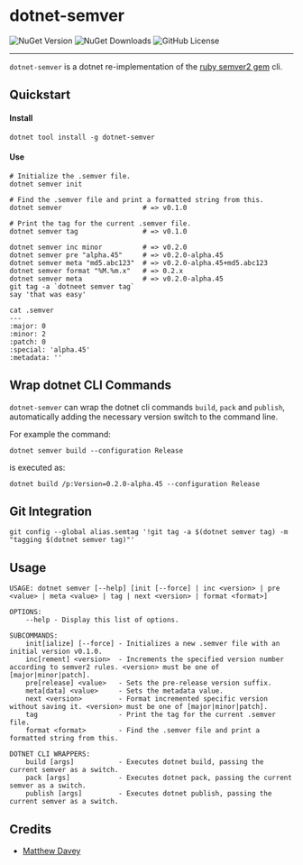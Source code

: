 dotnet-semver
=============

![NuGet Version](https://img.shields.io/nuget/vpre/dotnet-semver?style=for-the-badge&logo=nuget&label=latest&link=https%3A%2F%2Fwww.nuget.org%2Fpackages%2Fdotnet-semver%2F)
![NuGet Downloads](https://img.shields.io/nuget/dt/dotnet-semver?style=for-the-badge&logo=nuget&link=https%3A%2F%2Fwww.nuget.org%2Fpackages%2Fdotnet-semver%2F)
![GitHub License](https://img.shields.io/github/license/Matthew-Davey/dotnet-semver?style=for-the-badge&link=https%3A%2F%2Fwww.nuget.org%2Fpackages%2Fdotnet-semver%2F1.0.0-beta.4%2FLicense)

---

`dotnet-semver` is a dotnet re-implementation of the [ruby semver2 gem](https://github.com/haf/semver) cli.

Quickstart
----------
#### Install

```shell
dotnet tool install -g dotnet-semver
```

#### Use

```shell
# Initialize the .semver file.
dotnet semver init

# Find the .semver file and print a formatted string from this.
dotnet semver                    # => v0.1.0

# Print the tag for the current .semver file.
dotnet semver tag                # => v0.1.0

dotnet semver inc minor          # => v0.2.0
dotnet semver pre "alpha.45"     # => v0.2.0-alpha.45
dotnet semver meta "md5.abc123"  # => v0.2.0-alpha.45+md5.abc123
dotnet semver format "%M.%m.x"   # => 0.2.x
dotnet semver meta               # => v0.2.0-alpha.45
git tag -a `dotneet semver tag`
say 'that was easy'
```

```shell
cat .semver
---
:major: 0
:minor: 2
:patch: 0
:special: 'alpha.45'
:metadata: ''
```

Wrap dotnet CLI Commands
--------------------
`dotnet-semver` can wrap the dotnet cli commands `build`, `pack` and `publish`, automatically adding the necessary version switch to the command line.

For example the command:

`dotnet semver build --configuration Release`

is executed as:

`dotnet build /p:Version=0.2.0-alpha.45 --configuration Release`

Git Integration
---------------

```shell
git config --global alias.semtag '!git tag -a $(dotnet semver tag) -m "tagging $(dotnet semver tag)"'
```

Usage
-----

```shell
USAGE: dotnet semver [--help] [init [--force] | inc <version> | pre <value> | meta <value> | tag | next <version> | format <format>]

OPTIONS:
    --help - Display this list of options.

SUBCOMMANDS:
    init[ialize] [--force] - Initializes a new .semver file with an initial version v0.1.0.
    inc[rement] <version>  - Increments the specified version number according to semver2 rules. <version> must be one of [major|minor|patch].
    pre[release] <value>   - Sets the pre-release version suffix.
    meta[data] <value>     - Sets the metadata value.
    next <version>         - Format incremented specific version without saving it. <version> must be one of [major|minor|patch].
    tag                    - Print the tag for the current .semver file.
    format <format>        - Find the .semver file and print a formatted string from this.
    
DOTNET CLI WRAPPERS:
    build [args]           - Executes dotnet build, passing the current semver as a switch.
    pack [args]            - Executes dotnet pack, passing the current semver as a switch.
    publish [args]         - Executes dotnet publish, passing the current semver as a switch.
```

Credits
-------
* [Matthew Davey](mailto:matt.davey@fsfe.org)
